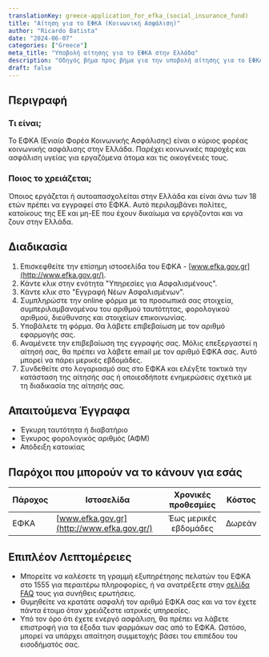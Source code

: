 ```yaml
---
translationKey: greece-application_for_efka_(social_insurance_fund)
title: "Αίτηση για το ΕΦΚΑ (Κοινωνική Ασφάλιση)"
author: "Ricardo Batista"
date: "2024-06-07"
categories: ["Greece"]
meta_title: "Υποβολή αίτησης για το ΕΦΚΑ στην Ελλάδα"
description: "Οδηγός βήμα προς βήμα για την υποβολή αίτησης για το ΕΦΚΑ (Ταμείο Κοινωνικής Ασφάλισης) στην Ελλάδα"
draft: false
---
```


## Περιγραφή
### Τι είναι;
Το ΕΦΚΑ (Ενιαίο Φορέα Κοινωνικής Ασφάλισης) είναι ο κύριος φορέας κοινωνικής ασφάλισης στην Ελλάδα. Παρέχει κοινωνικές παροχές και ασφάλιση υγείας για εργαζόμενα άτομα και τις οικογένειές τους.

### Ποιος το χρειάζεται;
Όποιος εργάζεται ή αυτοαπασχολείται στην Ελλάδα και είναι άνω των 18 ετών πρέπει να εγγραφεί στο ΕΦΚΑ. Αυτό περιλαμβάνει πολίτες, κατοίκους της ΕΕ και μη-ΕΕ που έχουν δικαίωμα να εργάζονται και να ζουν στην Ελλάδα.

## Διαδικασία
1. Επισκεφθείτε την επίσημη ιστοσελίδα του ΕΦΚΑ - [www.efka.gov.gr](http://www.efka.gov.gr/).
2. Κάντε κλικ στην ενότητα "Υπηρεσίες για Ασφαλισμένους".
3. Κάντε κλικ στο "Εγγραφή Νέων Ασφαλισμένων".
4. Συμπληρώστε την online φόρμα με τα προσωπικά σας στοιχεία, συμπεριλαμβανομένου του αριθμού ταυτότητας, φορολογικού αριθμού, διεύθυνσης και στοιχείων επικοινωνίας.
5. Υποβάλετε τη φόρμα. Θα λάβετε επιβεβαίωση με τον αριθμό εφαρμογής σας.
6. Αναμένετε την επιβεβαίωση της εγγραφής σας. Μόλις επεξεργαστεί η αίτησή σας, θα πρέπει να λάβετε email με τον αριθμό ΕΦΚΑ σας. Αυτό μπορεί να πάρει μερικές εβδομάδες.
7. Συνδεθείτε στο λογαριασμό σας στο ΕΦΚΑ και ελέγξτε τακτικά την κατάσταση της αίτησής σας ή οποιεσδήποτε ενημερώσεις σχετικά με τη διαδικασία της αίτησής σας.

## Απαιτούμενα Έγγραφα
- Έγκυρη ταυτότητα ή διαβατήριο
- Έγκυρος φορολογικός αριθμός (ΑΦΜ)
- Απόδειξη κατοικίας

## Παρόχοι που μπορούν να το κάνουν για εσάς

| Πάροχος  |     Ιστοσελίδα                           |     Χρονικές προθεσμίες      |       Κόστος         |
| ---------- | ----------------------------------- | :---------------: | :--------------: |
| ΕΦΚΑ       | [www.efka.gov.gr](http://www.efka.gov.gr/) | Έως μερικές εβδομάδες | Δωρεάν |

## Επιπλέον Λεπτομέρειες
- Μπορείτε να καλέσετε τη γραμμή εξυπηρέτησης πελατών του ΕΦΚΑ στο 1555 για περαιτέρω πληροφορίες, ή να ανατρέξετε στην [σελίδα FAQ](http://www.efka.gov.gr/faq) τους για συνήθεις ερωτήσεις.
- Θυμηθείτε να κρατάτε ασφαλή τον αριθμό ΕΦΚΑ σας και να τον έχετε πάντα έτοιμο όταν χρειάζεστε ιατρικές υπηρεσίες.
- Υπό τον όρο ότι έχετε ενεργό ασφάλιση, θα πρέπει να λάβετε επιστροφή για τα έξοδα των φαρμάκων σας από το ΕΦΚΑ. Ωστόσο, μπορεί να υπάρχει απαίτηση συμμετοχής βάσει του επιπέδου του εισοδήματός σας.